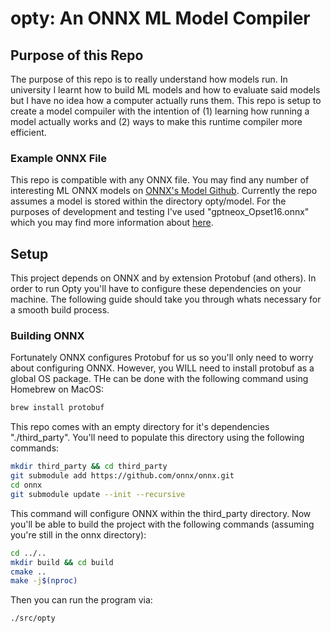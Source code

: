# opty: An ONNX ML Model Compiler

## Purpose of this Repo

The purpose of this repo is to really understand how models run. In university I learnt how to build ML models and how to evaluate said models but I have no idea how a computer actually runs them. This repo is setup to create a model compuiler with the intention of (1) learning how running a model actually works and (2) ways to make this runtime compiler more efficient. 

### Example ONNX File 

This repo is compatible with any ONNX file. You may find any number of interesting ML ONNX models on [ONNX's Model Github](https://github.com/onnx/models). Currently the repo assumes a model is stored within the directory opty/model. For the purposes of development and testing I've used "gptneox_Opset16.onnx" which you may find more information about [here](https://github.com/EleutherAI/gpt-neox).

## Setup 

This project depends on ONNX and by extension Protobuf (and others). In order to run Opty you'll have to configure these dependencies on your machine. The following guide should take you through whats necessary for a smooth build process. 

### Building ONNX
Fortunately ONNX configures Protobuf for us so you'll only need to worry about configuring ONNX. However, you WILL need to install protobuf as a global OS package. THe can be done with the following command using Homebrew on MacOS:

```bash
brew install protobuf
```

This repo comes with an empty directory for it's dependencies "./third_party". You'll need to populate this directory using the following commands:

```bash
mkdir third_party && cd third_party
git submodule add https://github.com/onnx/onnx.git
cd onnx
git submodule update --init --recursive
```

This command will configure ONNX within the third_party directory. Now you'll be able to build the project with the following commands (assuming you're still in the onnx directory):

```bash
cd ../..
mkdir build && cd build
cmake ..
make -j$(nproc)
```

Then you can run the program via:

```bash
./src/opty
```